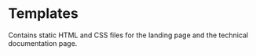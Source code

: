 # Templates

Contains static HTML and CSS files for the landing page and the technical documentation page.
